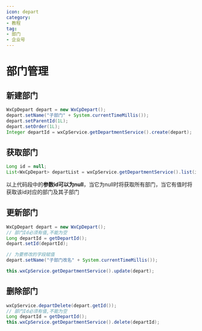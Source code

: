 ```yaml
---
icon: depart
category:
- 教程
tag:
- 部门
- 企业号
---
```

# 部门管理
## 新建部门

```java
WxCpDepart depart = new WxCpDepart();
depart.setName("子部门" + System.currentTimeMillis());
depart.setParentId(1L);
depart.setOrder(1L);
Integer departId = wxCpService.getDepartmentService().create(depart);
```

## 获取部门

```java
Long id = null;
List<WxCpDepart> departList = wxCpService.getDepartmentService().list(id);
```

以上代码段中的**参数id可以为null**，当它为null时将获取所有部门，当它有值时将获取该id对应的部门及其子部门

## 更新部门

```java
WxCpDepart depart = new WxCpDepart();
// 部门Id必须有值,不能为空
Long departId = getDepartId();
depart.setId(departId);

// 为要修改的字段赋值
depart.setName("子部门改名" + System.currentTimeMillis());

this.wxCpService.getDepartmentService().update(depart);
```

## 删除部门

```java
wxCpService.departDelete(depart.getId());
// 部门Id必须有值,不能为空
Long departId = getDepartId();
this.wxCpService.getDepartmentService().delete(departId);
```
